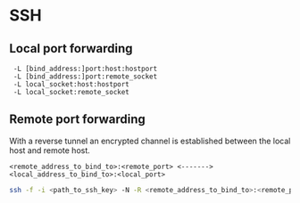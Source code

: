 # SSH

## Local port forwarding
     -L [bind_address:]port:host:hostport
     -L [bind_address:]port:remote_socket
     -L local_socket:host:hostport
     -L local_socket:remote_socket


## Remote port forwarding
With a reverse tunnel an encrypted channel is established between the local host and remote host.
```
<remote_address_to_bind_to>:<remote_port> <-------> <local_address_to_bind_to>:<local_port>
```

```bash
ssh -f -i <path_to_ssh_key> -N -R <remote_address_to_bind_to>:<remote_port>:<local_address_to_bind_to>:<local_port> <user>@<remote_host> -p <remote_host_ssh_port>
```